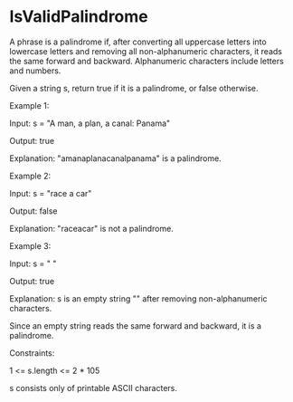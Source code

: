 # IsValidPalindrome

A phrase is a palindrome if, after converting all uppercase letters into lowercase letters and removing all non-alphanumeric characters, it reads the same forward and backward. Alphanumeric characters include letters and numbers.

Given a string s, return true if it is a palindrome, or false otherwise.

 

Example 1:

Input: s = "A man, a plan, a canal: Panama"

Output: true

Explanation: "amanaplanacanalpanama" is a palindrome.


Example 2:

Input: s = "race a car"

Output: false

Explanation: "raceacar" is not a palindrome.


Example 3:

Input: s = " "

Output: true

Explanation: s is an empty string "" after removing non-alphanumeric characters.

Since an empty string reads the same forward and backward, it is a palindrome.
 

Constraints:

1 <= s.length <= 2 * 105

s consists only of printable ASCII characters.
